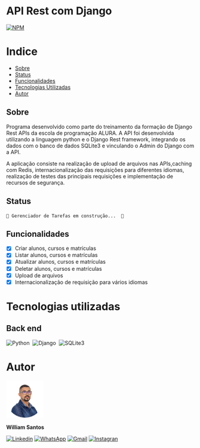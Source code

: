 
# API Rest com Django
[![NPM](https://img.shields.io/npm/l/react)](https://github.com/willsantos86/Prj_API_escola/blob/main/LICENSE) 

# Indice
- [Sobre](#Sobre)
- [Status](#Status)
- [Funcionalidades](#Funcionalidades)
- [Tecnologias Utilizadas](#Tecnologias-Utilizadas)
- [Autor](#Autor)

## Sobre

Programa desenvolvido como parte do treinamento da formação de Django Rest APIs da escola de programação ALURA.
A API foi desenvolvida utilizando a linguagem python e o Django Rest framework, integrando os dados com o banco de dados SQLite3 e vinculando o Admin do Django com a API.

A aplicação consiste na realização de upload de arquivos nas APIs,caching com Redis, internacionalização das requisições para diferentes idiomas, realização de testes das principais requisições e implementação de recursos de segurança. 

## Status
	🚧 Gerenciador de Tarefas em construção...  🚧
 
## Funcionalidades

- [x] Criar alunos, cursos e matrículas
- [x] Listar alunos, cursos e matrículas
- [x] Atualizar alunos, cursos e matrículas
- [x] Deletar alunos, cursos e matrículas
- [x] Upload de arquivos
- [x] Internacionalização de requisição para vários idiomas

# Tecnologias utilizadas
## Back end
 ![Python](https://img.shields.io/badge/Python-3776AB?style=for-the-badge&logo=python&logoColor=white)&nbsp;
 ![Django](https://img.shields.io/badge/Django-092E20?style=for-the-badge&logo=django&logoColor=white)&nbsp;
 ![SQLite3](https://img.shields.io/badge/SQLite-07405E?style=for-the-badge&logo=sqlite&logoColor=white)


# Autor

  <img src="https://github.com/willsantos86/Gerenciador_de_Tarefas/blob/main/assets/Design%20sem%20nome%20(4).png" width="100" height="100">
  
  **William Santos**

[![Linkedin](https://img.shields.io/badge/LinkedIn-0077B5?style=for-the-badge&logo=linkedin&logoColor=white)](https://www.linkedin.com/in/willsantos86)
[![WhatsApp](https://img.shields.io/badge/WhatsApp-25D366?style=for-the-badge&logo=whatsapp&logoColor=white)](https://wa.me/5571996279764)
[![Gmail](https://img.shields.io/badge/Gmail-D14836?style=for-the-badge&logo=gmail&logoColor=white)](mailto:williamsantos.tech@gmail.com)
[![Instagran](https://img.shields.io/badge/Instagram-E4405F?style=for-the-badge&logo=instagram&logoColor=white)](https://www.instagram.com/willsantos_86)
